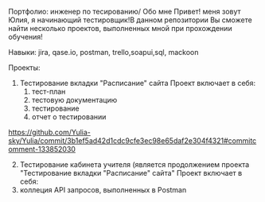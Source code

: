 Портфолио: инженер по тесированию/
Обо мне
Привет! меня зовут Юлия, я начинающий тестировщик!В данном репозитории Вы сможете найти несколько проектов, выполненных мной при прохождении обучения!

Навыки:
jira, qase.io, postman, trello,soapui,sql, mackoon

Проекты:
1. Тестирование вкладки "Расписание" сайта
   Проект включает в себя:
   1. тест-план
   2. тестовую документацию
   3. тестирование
   4. отчет о тестировании

  https://github.com/Yulia-sky/Yulia/commit/3b1ef5ad42d1cdc9cfe3ec98e65daf2e304f4321#commitcomment-133852030 

  
  2. Тестирование кабинета учителя (является продолжением проекта "Тестирование вкладки "Расписание" сайта"
  Проект включает в себя:
  1. коллеция API запросов, выполненных  в Postman
      
  
  
   

